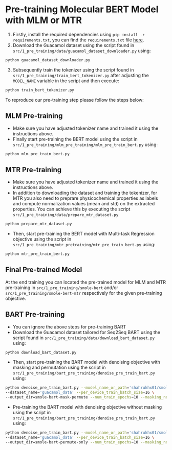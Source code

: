 # Pre-training Molecular BERT Model with MLM or MTR
1. Firstly, install the required dependencies using `pip install -r requirements.txt`, you can find the `requirements.txt` file [here](../../requirements.txt).
2. Download the Guacamol dataset using the script found in `src/1_pre_training/data/guacamol_dataset_downloader.py` using:
```bash
python guacamol_dataset_downloader.py
```
3. Subsequently train the tokenizer using the script found in `src/1_pre_training/train_bert_tokenizer.py` after adjusting the `MODEL_NAME` variable in the script and then execute:
```bash
python train_bert_tokenizer.py
```

To reproduce our pre-training step please follow the steps below:

## MLM Pre-training
- Make sure you have adjusted tokenizer name and trained it using the instructions above.
- Finally start pre-training the BERT model using the script in `src/1_pre_training/mlm_pre_training/mlm_pre_train_bert.py` using:
```bash
python mlm_pre_train_bert.py
```
## MTR Pre-training
- Make sure you have adjusted tokenizer name and trained it using the instructions above.
- In addition to downloading the dataset and training the tokenizer, for MTR you also need to preprare physicochemical properties as labels and compute normalization values (mean and std) on the extracted properties. You can achieve this by executing the script `src/1_pre_training/data/prepare_mtr_dataset.py`
```bash
python prepare_mtr_dataset.py
```
- Then, start pre-training the BERT model with Multi-task Regression objective using the script in `src/1_pre_training/mtr_pretraining/mtr_pre_train_bert.py` using:
```bash
python mtr_pre_train_bert.py
```
## Final Pre-trained Model
At the end training you can located the pre-trained model for MLM and MTR pre-training in `src/1_pre_training/smole-bert` and/or `src/1_pre_training/smole-bert-mtr` respectively for the given pre-training objective.

## BART Pre-training
- You can ignore the above steps for pre-training BART
- Download the Guacamol dataset tailored for Seq2Seq BART using the script found in `src/1_pre_training/data/download_bart_dataset.py` using:
```bash
python download_bart_dataset.py
```
- Then, start pre-training the BART model with denoising objective with masking and permutation using the script in `src/1_pre_training/bart_pre_training/denoise_pre_train_bart.py` using:
```bash
python denoise_pre_train_bart.py --model_name_or_path='shahrukhx01/smole-bart' \
--dataset_name='guacamol_data' --per_device_train_batch_size=16 \
--output_dir=smole-bart-mask-permute --num_train_epochs=10 --masking_noise=1
```
- Pre-training the BART model with denoising objective without masking using the script in `src/1_pre_training/bart_pre_training/denoise_pre_train_bart.py` using:
```bash
python denoise_pre_train_bart.py --model_name_or_path='shahrukhx01/smole-bart' \
--dataset_name='guacamol_data' --per_device_train_batch_size=16 \
--output_dir=smole-bart-permute-only --num_train_epochs=10 --masking_noise=0
```
